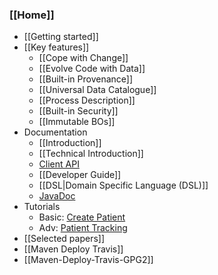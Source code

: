 ### [[Home]]

* [[Getting started]]
* [[Key features]]
   * [[Cope with Change]]
   * [[Evolve Code with Data]]
   * [[Built-in Provenance]]
   * [[Universal Data Catalogue]]
   * [[Process Description]]
   * [[Built-in Security]]
   * [[Immutable BOs]]
* Documentation
   * [[Introduction]]
   * [[Technical Introduction]]
   * [Client API](API)
   * [[Developer Guide]]
   * [[DSL|Domain Specific Language (DSL)]]
   * [JavaDoc](http://javadoc.io/doc/org.cristalise/cristalise-kernel)
* Tutorials
   * Basic: [Create Patient](Basic-Tutorial)
   * Adv: [Patient Tracking](/cristal-ise/tutorial-PatientTracking/wiki/Home)
* [[Selected papers]]
* [[Maven Deploy Travis]]
* [[Maven-Deploy-Travis-GPG2]]
